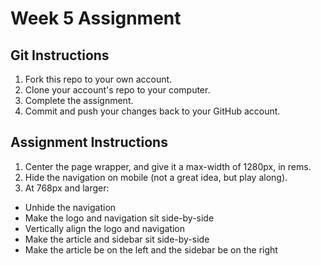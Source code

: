 # Week 5 Assignment

## Git Instructions
1. Fork this repo to your own account.
2. Clone your account's repo to your computer.
3. Complete the assignment.
4. Commit and push your changes back to your GitHub account.

## Assignment Instructions
1. Center the page wrapper, and give it a max-width of 1280px, in rems.
2. Hide the navigation on mobile (not a great idea, but play along).
3. At 768px and larger:
  - Unhide the navigation
  - Make the logo and navigation sit side-by-side
  - Vertically align the logo and navigation
  - Make the article and sidebar sit side-by-side
  - Make the article be on the left and the sidebar be on the right